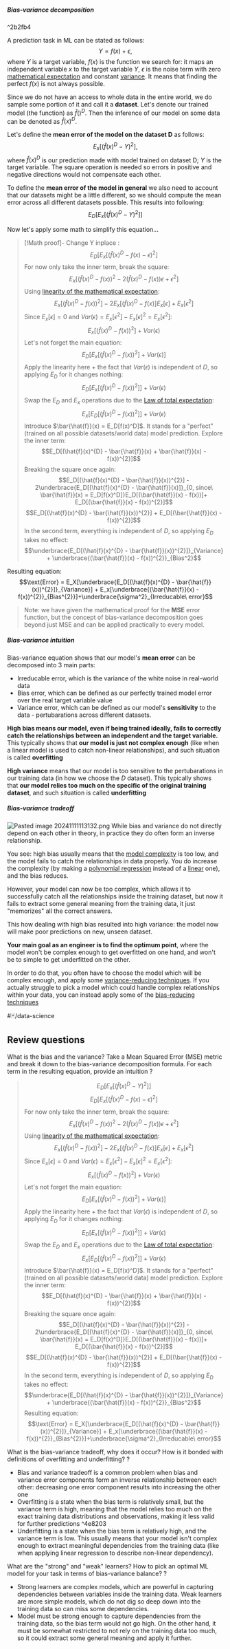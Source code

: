 ##### Bias-variance decomposition

^2b2fb4

A prediction task in ML can be stated as follows:
$$Y = f(x) + \epsilon,$$
where $Y$ is a target variable,
$f(x)$ is the function we search for: it maps an independent variable $x$ to the target variable $Y$,
$\epsilon$ is the noise term with zero [mathematical expectation](mathematical%20expectation.md) and constant [variance](variance.md). It means that finding the perfect $f(x)$ is not always possible. 

Since we do not have an access to whole data in the entire world, we do sample some portion of it and call it a **dataset**. Let's denote our trained model (the function) as  $\hat{f}()^D$. Then the inference of our model on some data can be denoted as $\hat{f}(x)^D$.

Let's define the **mean error of the model on the dataset D** as follows:
$$E_x[(\hat{f}(x)^{D} - Y)^2],$$
where $\hat{f}(x)^{D}$ is our prediction made with model  trained on dataset D;
$Y$ is the target variable.
The square operation is needed so errors in positive and negative directions would not compensate each other.

To define the **mean error of the model in general** we also need to account that our datasets might be a little different, so we should compute the mean error across all different datasets possible. This results into following:
$$E_D[E_x[(\hat{f}(x)^{D} - Y)^2]]$$

Now let's apply some math to simplify this equation...
>[!Math proof]-
>Change Y inplace :
>$$E_D[E_x[(\hat{f}(x)^{D} - f(x) - \epsilon)^{2}]$$
> For now only take the inner term, break the square:
> $$E_x[(\hat{f}(x)^{D} - f(x))^{2} - 2(\hat{f}(x)^{D} - f(x)) \epsilon +\epsilon^{2}]$$
> Using [linearity of the mathematical expectation](mathematical%20expectation.md):
> $$E_x[(\hat{f}(x)^{D} - f(x))^{2}] - 2E_x[(\hat{f}(x)^{D} - f(x)]E_x[ \epsilon] +E_x[\epsilon^{2}]$$
> Since $E_x[\epsilon]=0$ and  $Var(\epsilon) = E_x[\epsilon^{2}]-E_x[\epsilon]^{2} = E_x[\epsilon^{2}]$:
> $$E_x[(\hat{f}(x)^{D} - f(x))^{2}]+ Var(\epsilon)$$
> Let's not forget the main equation:
> $$E_D[E_x[(\hat{f}(x)^{D} - f(x))^{2}]+ Var(\epsilon)]$$
> Apply the linearity here + the fact that $Var(\epsilon)$ is independent of $D$, so applying $E_D$ for it changes nothing:
> $$E_D[E_x[(\hat{f}(x)^{D} - f(x))^{2}]]+ Var(\epsilon)$$
> Swap the $E_D$ and $E_x$ operations due to the [Law of total expectation](mathematical%20expectation.md):
> $$E_x[E_D[(\hat{f}(x)^{D} - f(x))^{2}]]+ Var(\epsilon)$$
> Introduce $\bar{\hat{f}}(x) = E_D[f(x)^D]$. It stands for a "perfect" (trained on all possible datasets/world data) model prediction. Explore the inner term:
> $$E_D[(\hat{f}(x)^{D} - \bar{\hat{f}}(x) + \bar{\hat{f}}(x) - f(x))^{2}]$$
> Breaking the square once again:
> $$E_D[(\hat{f}(x)^{D} - \bar{\hat{f}}(x))^{2}] - 2\underbrace{E_D[(\hat{f}(x)^{D} - \bar{\hat{f}}(x)]}_{0, since\ \bar{\hat{f}}(x) = E_D[f(x)^D]}E_D[(\bar{\hat{f}}(x) - f(x))]+ E_D[(\bar{\hat{f}}(x) - f(x))^{2}]$$
>  $$E_D[(\hat{f}(x)^{D} - \bar{\hat{f}}(x))^{2}] + E_D[(\bar{\hat{f}}(x) - f(x))^{2}]$$
>  In the second term, everything is independent of $D$, so applying $E_D$ takes no effect:
>  $$\underbrace{E_D[(\hat{f}(x)^{D} - \bar{\hat{f}}(x))^{2}]}_{Variance} + \underbrace{(\bar{\hat{f}}(x) - f(x))^{2}}_{Bias^2}$$
 
  Resulting equation:
  $$\text{Error} = E_X[\underbrace{E_D[(\hat{f}(x)^{D} - \bar{\hat{f}}(x))^{2}]}_{Variance}] + E_x[\underbrace{(\bar{\hat{f}}(x) - f(x))^{2}}_{Bias^{2}}]+\underbrace{\sigma^2}_{Irreducable\  error}$$  
  
> Note: we have given the mathematical proof for the **MSE** error function, but the concept of bias-variance decomposition goes beyond just MSE and can be applied practically to every model.

##### Bias-variance intuition
Bias-variance equation shows that our model's **mean error** can be decomposed into 3 main parts:
- Irreducable error, which is the variance of the white noise in real-world data
- Bias error, which can be defined as our perfectly trained model error over the real target variable value
- Variance error, which can be defined as our model's **sensitivity** to the data - pertubarations across different datasets. 

**High bias means our model, even if being trained ideally, fails to correctly catch the relationships between an independent and the target variable.** This typically shows that **our model is just not complex enough** (like when a linear model is used to catch non-linear relationships), and such situation is called **overfitting**

**High variance** means that our model is too sensitive to the pertubarations in our training data (in how we choose the $D$ dataset). This typically shows that **our model relies too much on the specific of the original training dataset**, and such situation is called **underfitting**

##### Bias-variance tradeoff
![Pasted image 20241111113132.png](../📁%20files/Pasted%20image%2020241111113132.png)
While bias and variance do not directly depend on each other in theory, in practice they do often form an inverse relationship.

You see: high bias usually means that the [model complexity](../model%20complexity.md) is too low, and the model fails to catch the relationships in data properly. You do increase the complexity (by making a [polynomial regression](../polynomial%20regression.md) instead of a [linear](../linear%20regression.md) one), and the bias reduces.

However, your model can now be too complex, which allows it to successfully catch all the relationships inside the training dataset, but now it fails to extract some general meaning from the training data, it just "memorizes" all the correct answers. 

This how dealing with high bias resulted into high variance: the model now will make poor predictions on new, unseen dataset.

**Your main goal as an engineer is to find the optimum point**, where the model won't be complex enough to get overfitted on one hand, and won't be to simple to get underfitted on the other.

In order to do that, you often have to choose the model which will be complex enough, and apply some [variance-reducing techniques](../variance-reducing%20techniques.md).
If you actually struggle to pick a model which could handle complex relationships within your data, you can instead apply some of the [bias-reducing techniques](../bias-reducing%20techniques.md)

#🃏/data-science 
## Review questions

What is the bias and the variance? Take a Mean Squared Error (MSE) metric and break it down to the bias-variance decomposition formula. For each term in the resulting equation, provide an intuition
?
>$$E_D[E_x[(\hat{f}(x)^{D} - Y)^2]]$$
$$E_D[E_x[(\hat{f}(x)^{D} - f(x) - \epsilon)^{2}]$$
> For now only take the inner term, break the square:
$$E_x[(\hat{f}(x)^{D} - f(x))^{2} - 2(\hat{f}(x)^{D} - f(x)) \epsilon +\epsilon^{2}]$$
> Using [linearity of the mathematical expectation](mathematical%20expectation.md):
$$E_x[(\hat{f}(x)^{D} - f(x))^{2}] - 2E_x[(\hat{f}(x)^{D} - f(x)]E_x[ \epsilon] +E_x[\epsilon^{2}]$$
> Since $E_x[\epsilon]=0$ and  $Var(\epsilon) = E_x[\epsilon^{2}]-E_x[\epsilon]^{2} = E_x[\epsilon^{2}]$:
 $$E_x[(\hat{f}(x)^{D} - f(x))^{2}]+ Var(\epsilon)$$
> Let's not forget the main equation:
 $$E_D[E_x[(\hat{f}(x)^{D} - f(x))^{2}]+ Var(\epsilon)]$$
> Apply the linearity here + the fact that $Var(\epsilon)$ is independent of $D$, so applying $E_D$ for it changes nothing:
$$E_D[E_x[(\hat{f}(x)^{D} - f(x))^{2}]]+ Var(\epsilon)$$
> Swap the $E_D$ and $E_x$ operations due to the [Law of total expectation](mathematical%20expectation.md):
 $$E_x[E_D[(\hat{f}(x)^{D} - f(x))^{2}]]+ Var(\epsilon)$$
> Introduce $\bar{\hat{f}}(x) = E_D[f(x)^D]$. It stands for a "perfect" (trained on all possible datasets/world data) model prediction. Explore the inner term:
$$E_D[(\hat{f}(x)^{D} - \bar{\hat{f}}(x) + \bar{\hat{f}}(x) - f(x))^{2}]$$
> Breaking the square once again:
$$E_D[(\hat{f}(x)^{D} - \bar{\hat{f}}(x))^{2}] - 2\underbrace{E_D[(\hat{f}(x)^{D} - \bar{\hat{f}}(x)]}_{0, since\ \bar{\hat{f}}(x) = E_D[f(x)^D]}E_D[(\bar{\hat{f}}(x) - f(x))]+ E_D[(\bar{\hat{f}}(x) - f(x))^{2}]$$
$$E_D[(\hat{f}(x)^{D} - \bar{\hat{f}}(x))^{2}] + E_D[(\bar{\hat{f}}(x) - f(x))^{2}]$$
>  In the second term, everything is independent of $D$, so applying $E_D$ takes no effect:
$$\underbrace{E_D[(\hat{f}(x)^{D} - \bar{\hat{f}}(x))^{2}]}_{Variance} + \underbrace{(\bar{\hat{f}}(x) - f(x))^{2}}_{Bias^2}$$
>Resulting equation:
$$\text{Error} = E_X[\underbrace{E_D[(\hat{f}(x)^{D} - \bar{\hat{f}}(x))^{2}]}_{Variance}] + E_x[\underbrace{(\bar{\hat{f}}(x) - f(x))^{2}}_{Bias^{2}}]+\underbrace{\sigma^2}_{Irreducable\  error}$$
<!--SR:!2025-07-19,161,310-->


What is the bias-variance tradeoff, why does it occur? How is it bonded with definitions of overfitting and underfitting?
?
- Bias and variance tradeoff is a common problem when bias and variance error components form an inverse relationship between each other: decreasing one error component results into increasing the other one
- Overfitting is a state when the bias term is relatively small, but the variance term is high, meaning that the model relies too much on the exact training data distributions and observations, making it less valid for further predictions ^4e8203
- Underfitting is a state when the bias term is relatively high, and the variance term is low. This usually means that your model isn't complex enough to extract meaningful dependencies from the training data (like when applying linear regression to describe non-linear dependency).
<!--SR:!2025-08-09,167,310-->

What are the "strong" and "weak" learners? How to pick an optimal ML model for your task in terms of bias-variance balance?
?
- Strong learners are complex models, which are powerful in capturing dependencies between variables inside the training data. Weak learners are more simple models, which do not dig so deep down into the training data so can miss some dependencies.
- Model must be strong enough to capture dependencies from the training data, so the bias term would not go high. On the other hand, it must be somewhat restricted to not rely on the training data too much, so it could extract some general meaning and apply it further.
<!--SR:!2025-08-13,171,310-->

